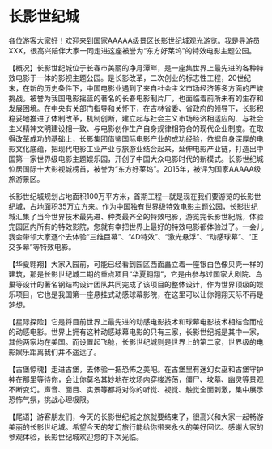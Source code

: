 # 长影世纪城  
各位游客大家好！欢迎来到国家AAAAA级景区长影世纪城观光游览。我是导游员XXX，很高兴陪伴大家一同走进这座被誉为“东方好莱坞”的特效电影主题公园。  

【概况】长影世纪城位于长春市美丽的净月潭畔，是一座集世界上最先进的各种特效电影于一体的影视主题公园。是长影改革，二次创业的标志性工程，20世纪末，在新的历史条件下，中国电影业遇到了来自社会主义市场经济等多方面的严峻挑战。被誉为我国电影摇篮的著名的长春电影制片厂，也面临着前所未有的生存和发展困境。在中央有关部门指导和关怀下，在吉林省委、省政府的领导下，长影积稳妥地推进了体制改革，机制创断，建立起与社会主义市场经济相适应的、与社会主义精神文明建设相一致、与电影创作生产自身规律相符合的现代企业制度。在取得改革成功的基础上，长影集团借鉴国际电影产业的成功经验，依据自身深厚的电影文化底蕴，把现代电影工业产业与旅游业结合起来，延伸电影产业链，打造出中国第一家世界级电影主题娱乐园，开创了中国大众电影时代的新模式。长影世纪城位居国际十大影视城榜首，被誉为“东方好莱坞”。2015年，被评为国家AAAAA级旅游景区。  

长影世纪城规划占地面积100万平方米，首期工程—就是现在我们要游览的长影世纪城，占地面积35万立方来。作为中国独有世界级特效电影主题公园，长影世纪城汇集了当今世界技术最先进、种类最齐全的特效电影，游览完长影世紀城，体验完园区内所有的特效影院，您就有幸把世界上最好的特效电影都体验过了。一会儿我会带领大家逐个去体验“三维巨幕”、“4D特效”、“激光悬浮”、“动感球幕”、“正交多幕”等特效电影。  

【华夏翱翔】大家入园前，可能已经看到园区西面矗立着一座银白色像贝壳一样的建筑，那是长影世纪城二期的重点项目“华夏翱翔”，它是由参与过国家大剧院、鸟巢等设计的著名钢结构设计团队共同完成了该项目的整体设计，作为世界顶级的娱乐项目，它也是我国第一座悬挂式动感球幕影院，在这里可以让你翱翔天际不再是梦想。  

【星际探险】它是将目前世界上最先进的动感电影技术和球幕电影技术相结合而成的动感电影。世界上拥有这种动感球幕电影的只有三家，长影世纪城是其中一家，其他两家均在美国。而设置起飞舱，长影世纪城则是世界上的第二家，世界级的电影娱乐距离我们并不遥远了。  

【古堡惊魂】走进古堡，去体验一把恐怖之美吧。在古堡里有迷幻女巫和古堡守护神在那里等待你，会让你莫名其妙地在坟场内穿梭游荡，僵尸、坟墓、幽灵等景观不断变幻。声音、面目、实景等都将对你的听觉、视觉、触觉全面刺激，集中展示恐怖气氛，挑战心理极限。  

【尾语】游客朋友们，今天的长影世纪城之旅就要结束了，很高兴和大家一起畅游美丽的长影世纪城。希望今天的梦幻旅行能给你带来永久的美好回忆。感谢大家的参观体验，长影世纪城欢迎您的下次光临。  
<!-- Last processed: 2025-07-22 03:44:20 -->
